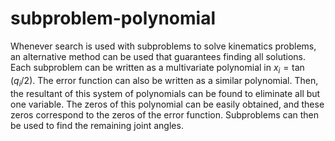 # subproblem-polynomial

Whenever search is used with subproblems to solve kinematics problems, an alternative method can be used that guarantees finding all solutions. Each subproblem can be written as a multivariate polynomial in $x_i = \tan(q_i/2)$. The error function can also be written as a similar polynomial. Then, the resultant of this system of polynomials can be found to eliminate all but one variable. The zeros of this polynomial can be easily obtained, and these zeros correspond to the zeros of the error function. Subproblems can then be used to find the remaining joint angles.
